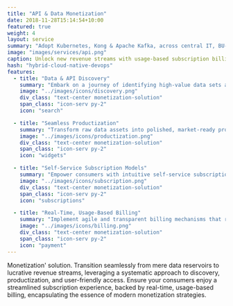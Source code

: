 ```yaml
---
title: "API & Data Monetization"
date: 2018-11-28T15:14:54+10:00
featured: true
weight: 4
layout: service
summary: "Adopt Kubernetes, Kong & Apache Kafka, across central IT, BU-wide and project deployments."
image: "images/services/api.png"
caption: Unlock new revenue streams with usage-based subscription billing for API & Data Products
hash: "hybrid-cloud-native-devops"
features:
  - title: "Data & API Discovery"
    summary: "Embark on a journey of identifying high-value data sets and APIs, setting the stage for potent monetization strategies."
    image: "../images/icons/discovery.png"
    div_class: "text-center monetization-solution"
    span_class: "icon-serv py-2"
    icon: "search"

  - title: "Seamless Productization"
    summary: "Transform raw data assets into polished, market-ready products, optimizing them for varied consumer needs and maximizing revenue potential."
    image: "../images/icons/productization.png"
    div_class: "text-center monetization-solution"
    span_class: "icon-serv py-2"
    icon: "widgets"

  - title: "Self-Service Subscription Models"
    summary: "Empower consumers with intuitive self-service subscription portals, ensuring frictionless access to data products and API services."
    image: "../images/icons/subscription.png"
    div_class: "text-center monetization-solution"
    span_class: "icon-serv py-2"
    icon: "subscriptions"

  - title: "Real-Time, Usage-Based Billing"
    summary: "Implement agile and transparent billing mechanisms that resonate with modern consumption patterns, capitalizing on real-time usage metrics for optimal monetization."
    image: "../images/icons/billing.png"
    div_class: "text-center monetization-solution"
    span_class: "icon-serv py-2"
    icon: "payment"
---
```


Monetization' solution. Transition seamlessly from mere data reservoirs to lucrative revenue streams, leveraging a systematic approach to discovery, productization, and user-friendly access. Ensure your consumers enjoy a streamlined subscription experience, backed by real-time, usage-based billing, encapsulating the essence of modern monetization strategies.
